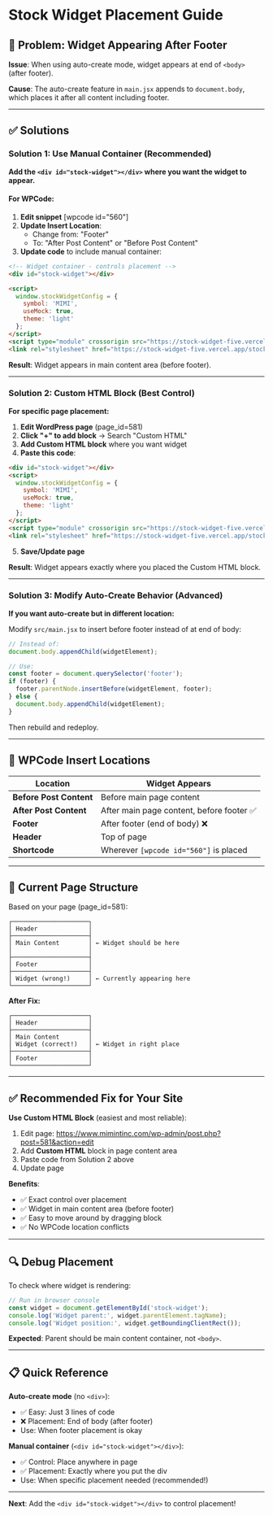 # Stock Widget Placement Guide

## 🎯 Problem: Widget Appearing After Footer

**Issue**: When using auto-create mode, widget appears at end of `<body>` (after footer).

**Cause**: The auto-create feature in `main.jsx` appends to `document.body`, which places it after all content including footer.

---

## ✅ Solutions

### Solution 1: Use Manual Container (Recommended)

**Add the `<div id="stock-widget"></div>` where you want the widget to appear.**

#### For WPCode:

1. **Edit snippet** [wpcode id="560"]
2. **Update Insert Location**:
   - Change from: "Footer"
   - To: "After Post Content" or "Before Post Content"
3. **Update code** to include manual container:

```html
<!-- Widget container - controls placement -->
<div id="stock-widget"></div>

<script>
  window.stockWidgetConfig = {
    symbol: 'MIMI',
    useMock: true,
    theme: 'light'
  };
</script>
<script type="module" crossorigin src="https://stock-widget-five.vercel.app/stock-widget.js?v=2"></script>
<link rel="stylesheet" href="https://stock-widget-five.vercel.app/stock-widget.css?v=2">
```

**Result**: Widget appears in main content area (before footer).

---

### Solution 2: Custom HTML Block (Best Control)

**For specific page placement:**

1. **Edit WordPress page** (page_id=581)
2. **Click "+" to add block** → Search "Custom HTML"
3. **Add Custom HTML block** where you want widget
4. **Paste this code**:

```html
<div id="stock-widget"></div>
<script>
  window.stockWidgetConfig = {
    symbol: 'MIMI',
    useMock: true,
    theme: 'light'
  };
</script>
<script type="module" crossorigin src="https://stock-widget-five.vercel.app/stock-widget.js?v=2"></script>
<link rel="stylesheet" href="https://stock-widget-five.vercel.app/stock-widget.css?v=2">
```

5. **Save/Update page**

**Result**: Widget appears exactly where you placed the Custom HTML block.

---

### Solution 3: Modify Auto-Create Behavior (Advanced)

**If you want auto-create but in different location:**

Modify `src/main.jsx` to insert before footer instead of at end of body:

```javascript
// Instead of:
document.body.appendChild(widgetElement);

// Use:
const footer = document.querySelector('footer');
if (footer) {
  footer.parentNode.insertBefore(widgetElement, footer);
} else {
  document.body.appendChild(widgetElement);
}
```

Then rebuild and redeploy.

---

## 📍 WPCode Insert Locations

| Location | Widget Appears |
|----------|----------------|
| **Before Post Content** | Before main page content |
| **After Post Content** | After main page content, before footer ✅ |
| **Footer** | After footer (end of body) ❌ |
| **Header** | Top of page |
| **Shortcode** | Wherever `[wpcode id="560"]` is placed |

---

## 🎨 Current Page Structure

Based on your page (page_id=581):

```
┌─────────────────────┐
│ Header              │
├─────────────────────┤
│ Main Content        │ ← Widget should be here
│                     │
├─────────────────────┤
│ Footer              │
├─────────────────────┤
│ Widget (wrong!)     │ ← Currently appearing here
└─────────────────────┘
```

**After Fix:**

```
┌─────────────────────┐
│ Header              │
├─────────────────────┤
│ Main Content        │
│ Widget (correct!)   │ ← Widget in right place
├─────────────────────┤
│ Footer              │
└─────────────────────┘
```

---

## ✅ Recommended Fix for Your Site

**Use Custom HTML Block** (easiest and most reliable):

1. Edit page: https://www.mimintinc.com/wp-admin/post.php?post=581&action=edit
2. Add **Custom HTML** block in page content area
3. Paste code from Solution 2 above
4. Update page

**Benefits**:
- ✅ Exact control over placement
- ✅ Widget in main content area (before footer)
- ✅ Easy to move around by dragging block
- ✅ No WPCode location conflicts

---

## 🔍 Debug Placement

To check where widget is rendering:

```javascript
// Run in browser console
const widget = document.getElementById('stock-widget');
console.log('Widget parent:', widget.parentElement.tagName);
console.log('Widget position:', widget.getBoundingClientRect());
```

**Expected**: Parent should be main content container, not `<body>`.

---

## 📋 Quick Reference

**Auto-create mode** (no `<div>`):
- ✅ Easy: Just 3 lines of code
- ❌ Placement: End of body (after footer)
- Use: When footer placement is okay

**Manual container** (`<div id="stock-widget"></div>`):
- ✅ Control: Place anywhere in page
- ✅ Placement: Exactly where you put the div
- Use: When specific placement needed (recommended!)

---

**Next**: Add the `<div id="stock-widget"></div>` to control placement!
